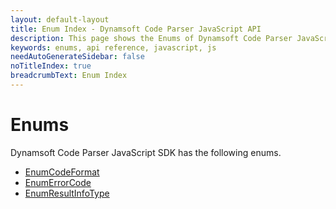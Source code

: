 ```yaml
---
layout: default-layout
title: Enum Index - Dynamsoft Code Parser JavaScript API
description: This page shows the Enums of Dynamsoft Code Parser JavaScript SDK.
keywords: enums, api reference, javascript, js
needAutoGenerateSidebar: false
noTitleIndex: true
breadcrumbText: Enum Index
---
```


# Enums

Dynamsoft Code Parser JavaScript SDK has the following enums.

* [EnumCodeFormat](enumcodeformat-v1.1.0.html)
* [EnumErrorCode](enumerrorcode.html)
* [EnumResultInfoType](enumresultinfotype-v1.1.0.html)
